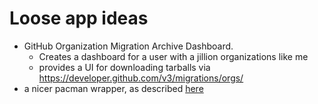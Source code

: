 # Loose app ideas

- GitHub Organization Migration Archive Dashboard.
  - Creates a dashboard for a user with a jillion organizations like me
  - provides a UI for downloading tarballs via https://developer.github.com/v3/migrations/orgs/
- a nicer pacman wrapper, as described [here](he0e0-fhgwt-wpaws-acjgw-t5c41)

